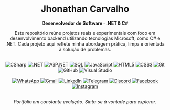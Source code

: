 <h1 align="center">Jhonathan Carvalho</h1>
<p align="center"><strong>Desenvolvedor de Software · .NET & C#</strong></p>

<p align="center">
  Este repositório reúne projetos reais e experimentais com foco em desenvolvimento backend utilizando tecnologias Microsoft, como C# e .NET. Cada projeto aqui reflete minha abordagem prática, limpa e orientada à solução de problemas.
</p>

<br/>

<div align="center">

<!-- Skills (ícones com tom roxo do C# e fundo escuro minimalista) -->
<img src="https://img.shields.io/badge/CSharp-512BD4?style=flat&logo=csharp&logoColor=white" alt="CSharp"/>
<img src="https://img.shields.io/badge/.NET-512BD4?style=flat&logo=dotnet&logoColor=white" alt=".NET"/>
<img src="https://img.shields.io/badge/ASP.NET-512BD4?style=flat&logo=dotnet&logoColor=white" alt="ASP.NET"/>
<img src="https://img.shields.io/badge/SQL-252525?style=flat&logo=postgresql&logoColor=white" alt="SQL"/>
<img src="https://img.shields.io/badge/JavaScript-252525?style=flat&logo=javascript&logoColor=white" alt="JavaScript"/>
<img src="https://img.shields.io/badge/HTML5-252525?style=flat&logo=html5&logoColor=white" alt="HTML5"/>
<img src="https://img.shields.io/badge/CSS3-252525?style=flat&logo=css3&logoColor=white" alt="CSS3"/>
<img src="https://img.shields.io/badge/Git-252525?style=flat&logo=git&logoColor=white" alt="Git"/>
<img src="https://img.shields.io/badge/GitHub-252525?style=flat&logo=github&logoColor=white" alt="GitHub"/>
<img src="https://img.shields.io/badge/Visual Studio-512BD4?style=flat&logo=visualstudio&logoColor=white" alt="Visual Studio"/>

</div>

<br/>

<div align="center">

<!-- Redes Sociais com estilo flat e cor personalizada -->
<a href="https://wa.me/5527996202811" target="_blank">
  <img src="https://img.shields.io/badge/WhatsApp-25D366?style=flat&logo=whatsapp&logoColor=white" alt="WhatsApp"/>
</a>
<a href="mailto:ti.dev.carvalho@gmail.com" target="_blank">
  <img src="https://img.shields.io/badge/Gmail-D14836?style=flat&logo=gmail&logoColor=white" alt="Gmail"/>
</a>
<a href="https://www.linkedin.com/in/jhonathancarvalho/" target="_blank">
  <img src="https://img.shields.io/badge/LinkedIn-0A66C2?style=flat&logo=linkedin&logoColor=white" alt="LinkedIn"/>
</a>
<a href="https://t.me/jhonathancarvalho" target="_blank">
  <img src="https://img.shields.io/badge/Telegram-2AABEE?style=flat&logo=telegram&logoColor=white" alt="Telegram"/>
</a>
<a href="https://discord.com/invite/jhonathancarvalho" target="_blank">
  <img src="https://img.shields.io/badge/Discord-5865F2?style=flat&logo=discord&logoColor=white" alt="Discord"/>
</a>
<a href="https://www.facebook.com/jhonathancarvalhodev/" target="_blank">
  <img src="https://img.shields.io/badge/Facebook-1877F2?style=flat&logo=facebook&logoColor=white" alt="Facebook"/>
</a>
<a href="https://www.instagram.com/jhonathancarvalho/" target="_blank">
  <img src="https://img.shields.io/badge/Instagram-E4405F?style=flat&logo=instagram&logoColor=white" alt="Instagram"/>
</a>

</div>

<br/>

<p align="center"><em>Portfólio em constante evolução. Sinta-se à vontade para explorar.</em></p>

